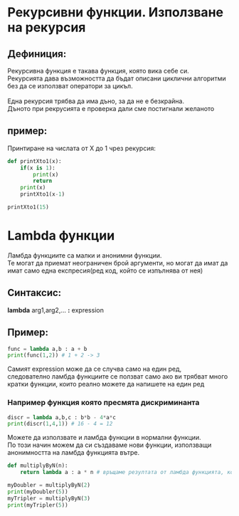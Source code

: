 # Рекурсивни функции. Използване на рекурсия

## Дефиниция: 
Рекурсивна функция е такава функция, която вика себе си.<br>
Рекурсията дава възможността да бъдат описани циклични алгоритми без да се използват оператори за цикъл.<br>
<br>
Eдна рекурсия трябва да има дъно, за да не е безкрайна.<br>
Дъното при рекрусията е проверка дали сме постигнали желаното<br>

## пример:
Принтиране на числата от X до 1 чрез рекурсия:
```py
def printXto1(x):
    if(x is 1):
        print(x)
        return
    print(x)
    printXto1(x-1)

printXto1(15)
```




# Lambda функции
Ламбда функциите са малки и анонимни функции.<br>
Te могат да приемат неограничен брой аргументи, но могат да имат да имат само една експресия(ред код, който се изпълнява от нея)
## Синтаксис:
<b>lambda</b> arg1,arg2,... <b>:</b> expression

## Пример:
```py
func = lambda a,b : a + b
print(func(1,2)) # 1 + 2 -> 3
```
Самият expression може да се случва само на един ред,<br>
следователно ламбда функциите се ползват само ако ви трябват много кратки функции, които реално можете да напишете на един ред

### Например функция която пресмята дискриминанта
```py
discr = lambda a,b,c : b*b - 4*a*c
print(discr(1,4,1)) # 16 - 4 = 12
```

Можете да използвате и ламбда функции в нормални функции.<br>
По този начин можем да си създаваме нови функции, използващи анонимността на ламбда функцията вътре.
```py
def multiplyByN(n):
    return lambda a : a * n # връщаме резултата от ламбда функцията, която приема аргумент А и го умножава с N.

myDoubler = multiplyByN(2)
print(myDoubler(5))
myTripler = multiplyByN(3)
print(myTripler(5))
```